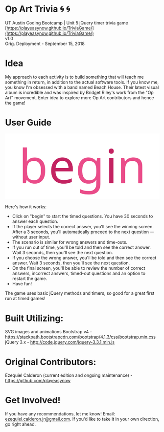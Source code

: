 # Op Art Trivia :cyclone: :cyclone:
UT Austin Coding Bootcamp | Unit 5 jQuery timer trivia game \
[https://playeasynow.github.io/TriviaGame/](https://playeasynow.github.io/TriviaGame/) \
v1.0 \
Orig. Deployment - September 15, 2018

# Idea
My approach to each activity is to build something that will teach me something in return, in addition to the actual software tools. If you know me, you know I'm obsessed with a band named Beach House. Their latest visual album is incredible and was inspired by Bridget Riley's work from the "Op Art" movement. Enter idea to explore more Op Art contributors and hence the game!

# User Guide
![Image of Op Art Game](./assets/images/beginText2.svg)

Here's how it works:

- Click on "begin" to start the timed questions. You have 30 seconds to answer each question.
- If the player selects the correct answer, you'll see the winning screen. After a 3 seconds, you'll automatically proceed to the next question -- without user input.
- The scenario is similar for wrong answers and time-outs.
- If you run out of time, you'll be told and then see the correct answer. Wait 3 seconds, then you'll see the next question.
- If you choose the wrong answer, you'll be told and then see the correct answer. Wait 3 seconds, then you'll see the next question.
- On the final screen, you'll be able to review the number of correct answers, incorrect answers, timed-out questions and an option to restart the game.
- Have fun!

The game uses basic jQuery methods and timers, so good for a great first run at timed games!

# Built Utilizing: 
SVG images and animations
Bootstrap v4 - <https://stackpath.bootstrapcdn.com/bootstrap/4.1.3/css/bootstrap.min.css> \
jQuery 3.x - <http://code.jquery.com/jquery-3.3.1.min.js> 

# Original Contributors:
Ezequiel Calderon (current edition and ongoing maintenance) - <https://github.com/playeasynow>

# Get Involved!
If you have any recommendations, let me know! Email: ezequiel.calderon.jr@gmail.com. If you'd like to take it in your own direction, go right ahead. 
